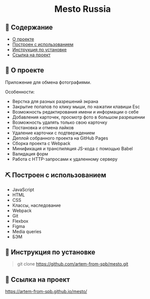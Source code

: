 <h1 align="center">Mesto Russia<p></p></h1></p>






 ## 📝 Содержание

- [О проекте](#about)
- [Построен с использованием](#built_using)
- [Инструкция по установке](#how_to_use)
- [Ссылка на проект](#link)


## 🧐 <a name="about">О проекте</a>

Приложение для обмена фотографиями.

Особенности:
- Верстка для разных разрешений экрана
- Закрытие попапов по клику мыши, по нажатии клавиши Esc
- Возможность редактирования имени и информации о себе
- Добавления карточек, просмотр фото в большом разрешении
- Возможность удалять только свою карточку
- Постановка и отмена лайков
- Удаление карточки с подтверждением
- Деплой собранного проекта на GitHub Pages
- Сборка проекта с Webpack
- Минификация и транспиляция JS-кода с помощью Babel
- Валидация форм
- Работа с HTTP-запросами к удаленному серверу

## ⛏️ Построен с использованием<a name="built_using"></a>

- JavaScript
- HTML
- CSS
- Классы, наследование
- Webpack
- Git
- Flexbox
- Figma
- Media queries
- БЭМ

## 🚀 <a name="how_to_use">Инструкция по установке</a>
>git clone https://github.com/artem-from-spb/mesto.git


## 🚀 <a name="link">Ссылка на проект</a>

https://artem-from-spb.github.io/mesto/